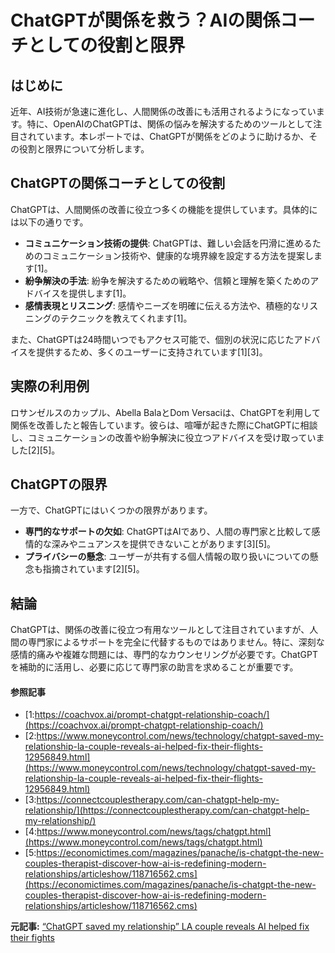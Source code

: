 # ChatGPTが関係を救う？AIの関係コーチとしての役割と限界

## はじめに

近年、AI技術が急速に進化し、人間関係の改善にも活用されるようになっています。特に、OpenAIのChatGPTは、関係の悩みを解決するためのツールとして注目されています。本レポートでは、ChatGPTが関係をどのように助けるか、その役割と限界について分析します。

## ChatGPTの関係コーチとしての役割

ChatGPTは、人間関係の改善に役立つ多くの機能を提供しています。具体的には以下の通りです。

- **コミュニケーション技術の提供**: ChatGPTは、難しい会話を円滑に進めるためのコミュニケーション技術や、健康的な境界線を設定する方法を提案します[1]。
- **紛争解決の手法**: 紛争を解決するための戦略や、信頼と理解を築くためのアドバイスを提供します[1]。
- **感情表現とリスニング**: 感情やニーズを明確に伝える方法や、積極的なリスニングのテクニックを教えてくれます[1]。

また、ChatGPTは24時間いつでもアクセス可能で、個別の状況に応じたアドバイスを提供するため、多くのユーザーに支持されています[1][3]。

## 実際の利用例

ロサンゼルスのカップル、Abella BalaとDom Versaciは、ChatGPTを利用して関係を改善したと報告しています。彼らは、喧嘩が起きた際にChatGPTに相談し、コミュニケーションの改善や紛争解決に役立つアドバイスを受け取っていました[2][5]。

## ChatGPTの限界

一方で、ChatGPTにはいくつかの限界があります。

- **専門的なサポートの欠如**: ChatGPTはAIであり、人間の専門家と比較して感情的な深みやニュアンスを提供できないことがあります[3][5]。
- **プライバシーの懸念**: ユーザーが共有する個人情報の取り扱いについての懸念も指摘されています[2][5]。

## 結論

ChatGPTは、関係の改善に役立つ有用なツールとして注目されていますが、人間の専門家によるサポートを完全に代替するものではありません。特に、深刻な感情的痛みや複雑な問題には、専門的なカウンセリングが必要です。ChatGPTを補助的に活用し、必要に応じて専門家の助言を求めることが重要です。

#### 参照記事
- [1:https://coachvox.ai/prompt-chatgpt-relationship-coach/](https://coachvox.ai/prompt-chatgpt-relationship-coach/)
- [2:https://www.moneycontrol.com/news/technology/chatgpt-saved-my-relationship-la-couple-reveals-ai-helped-fix-their-flights-12956849.html](https://www.moneycontrol.com/news/technology/chatgpt-saved-my-relationship-la-couple-reveals-ai-helped-fix-their-flights-12956849.html)
- [3:https://connectcouplestherapy.com/can-chatgpt-help-my-relationship/](https://connectcouplestherapy.com/can-chatgpt-help-my-relationship/)
- [4:https://www.moneycontrol.com/news/tags/chatgpt.html](https://www.moneycontrol.com/news/tags/chatgpt.html)
- [5:https://economictimes.com/magazines/panache/is-chatgpt-the-new-couples-therapist-discover-how-ai-is-redefining-modern-relationships/articleshow/118716562.cms](https://economictimes.com/magazines/panache/is-chatgpt-the-new-couples-therapist-discover-how-ai-is-redefining-modern-relationships/articleshow/118716562.cms)


**元記事:** [“ChatGPT saved my relationship” LA couple reveals AI helped fix their fights](https://www.moneycontrol.com/technology/chatgpt-saved-my-relationship-la-couple-reveals-ai-helped-fix-their-flights-article-12956849.html)